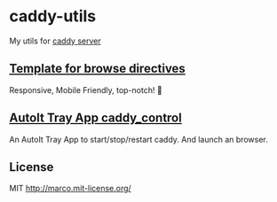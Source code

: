# caddy-utils
My utils for [caddy server](https://caddyserver.com)


## [Template for browse directives](https://github.com/sinky/caddy-utils/tree/master/browse_tpl)
Responsive, Mobile Friendly, top-notch! :rocket:

## [AutoIt Tray App caddy_control](https://github.com/sinky/caddy-utils/tree/master/caddy_control)
An AutoIt Tray App to start/stop/restart caddy. And launch an browser.


## License
MIT http://marco.mit-license.org/
